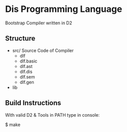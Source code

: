
# Dis Programming Language

Bootstrap Compiler written in D2

## Structure

* src/ Source Code of Compiler
    - dlf
    - dlf.basic
    - dlf.ast
    - dlf.dis
    - dlf.sem
    - dlf.gen
* lib

## Build Instructions

With valid D2 & Tools in PATH type in console:

$ make

